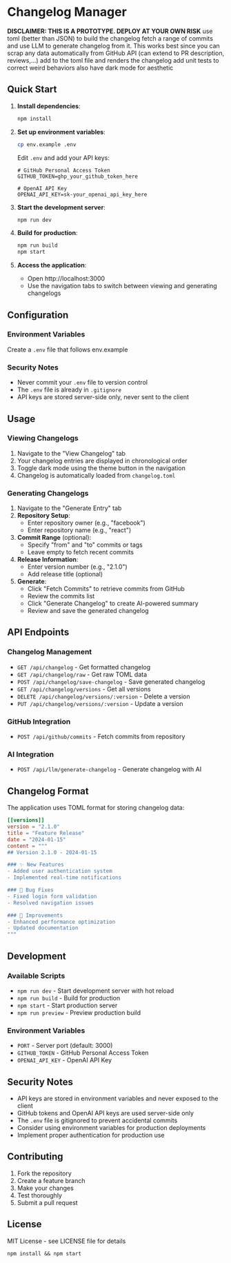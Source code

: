 # Changelog Manager
**DISCLAIMER: THIS IS A PROTOTYPE. DEPLOY AT YOUR OWN RISK**
use toml (better than JSON) to build the changelog
fetch a range of commits and use LLM to generate changelog from it. This works best since you can scrap any data automatically from GitHub API (can extend to PR description, reviews,...)
add to the toml file and renders the changelog
add unit tests to correct weird behaviors
also have dark mode for aesthetic

## Quick Start

1. **Install dependencies**:
   ```bash
   npm install
   ```

2. **Set up environment variables**:
   ```bash
   cp env.example .env
   ```
   
   Edit `.env` and add your API keys:
   ```env
   # GitHub Personal Access Token
   GITHUB_TOKEN=ghp_your_github_token_here
   
   # OpenAI API Key
   OPENAI_API_KEY=sk-your_openai_api_key_here
   ```

3. **Start the development server**:
   ```bash
   npm run dev
   ```

4. **Build for production**:
   ```bash
   npm run build
   npm start
   ```

5. **Access the application**:
   - Open http://localhost:3000
   - Use the navigation tabs to switch between viewing and generating changelogs

## Configuration

### Environment Variables

Create a `.env` file that follows env.example

### Security Notes
- Never commit your `.env` file to version control
- The `.env` file is already in `.gitignore`
- API keys are stored server-side only, never sent to the client

## Usage

### Viewing Changelogs
1. Navigate to the "View Changelog" tab
2. Your changelog entries are displayed in chronological order
3. Toggle dark mode using the theme button in the navigation
4. Changelog is automatically loaded from `changelog.toml`

### Generating Changelogs
1. Navigate to the "Generate Entry" tab
2. **Repository Setup**:
   - Enter repository owner (e.g., "facebook")
   - Enter repository name (e.g., "react")
3. **Commit Range** (optional):
   - Specify "from" and "to" commits or tags
   - Leave empty to fetch recent commits
4. **Release Information**:
   - Enter version number (e.g., "2.1.0")
   - Add release title (optional)
5. **Generate**:
   - Click "Fetch Commits" to retrieve commits from GitHub
   - Review the commits list
   - Click "Generate Changelog" to create AI-powered summary
   - Review and save the generated changelog

## API Endpoints

### Changelog Management
- `GET /api/changelog` - Get formatted changelog
- `GET /api/changelog/raw` - Get raw TOML data
- `POST /api/changelog/save-changelog` - Save generated changelog
- `GET /api/changelog/versions` - Get all versions
- `DELETE /api/changelog/versions/:version` - Delete a version
- `PUT /api/changelog/versions/:version` - Update a version

### GitHub Integration
- `POST /api/github/commits` - Fetch commits from repository

### AI Integration
- `POST /api/llm/generate-changelog` - Generate changelog with AI

## Changelog Format

The application uses TOML format for storing changelog data:

```toml
[[versions]]
version = "2.1.0"
title = "Feature Release"
date = "2024-01-15"
content = """
## Version 2.1.0 - 2024-01-15

### ✨ New Features
- Added user authentication system
- Implemented real-time notifications

### 🐛 Bug Fixes
- Fixed login form validation
- Resolved navigation issues

### 🔧 Improvements
- Enhanced performance optimization
- Updated documentation
"""
```

## Development

### Available Scripts
- `npm run dev` - Start development server with hot reload
- `npm run build` - Build for production
- `npm start` - Start production server
- `npm run preview` - Preview production build

### Environment Variables
- `PORT` - Server port (default: 3000)
- `GITHUB_TOKEN` - GitHub Personal Access Token
- `OPENAI_API_KEY` - OpenAI API Key

## Security Notes

- API keys are stored in environment variables and never exposed to the client
- GitHub tokens and OpenAI API keys are used server-side only
- The `.env` file is gitignored to prevent accidental commits
- Consider using environment variables for production deployments
- Implement proper authentication for production use

## Contributing

1. Fork the repository
2. Create a feature branch
3. Make your changes
4. Test thoroughly
5. Submit a pull request

## License

MIT License - see LICENSE file for details

```
npm install && npm start